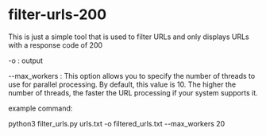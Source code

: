# filter-urls-200
This is just a simple tool that is used to filter URLs and only displays URLs with a response code of 200

-o : output

--max_workers : This option allows you to specify the number of threads to use for parallel processing. By default, this value is 10. The higher the number of threads, the faster the URL processing if your system supports it.

example command:

python3 filter_urls.py urls.txt -o filtered_urls.txt --max_workers 20
